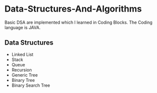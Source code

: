 # Data-Structures-And-Algorithms
Basic DSA are implemented which I learned in Coding Blocks.
The Coding language is JAVA.

## Data Structures
* Linked List
* Stack
* Queue
* Recursion
* Generic Tree
* Binary Tree
* Binary Search Tree
